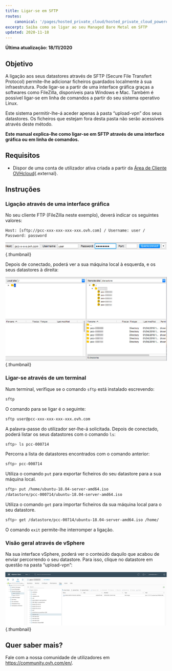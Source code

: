 ```yaml
---
title: Ligar-se em SFTP
routes:
    canonical: '/pages/hosted_private_cloud/hosted_private_cloud_powered_by_vmware/sftp_connexion'
excerpt: Saiba como se ligar ao seu Managed Bare Metal em SFTP
updated: 2020-11-18
---
```


**Última atualização: 18/11/2020**

## Objetivo

A ligação aos seus datastores através de SFTP (Secure File Transfert Protocol) permite-lhe adicionar ficheiros guardados localmente à sua infraestrutura. Pode ligar-se a partir de uma interface gráfica graças a softwares como FileZilla, disponíveis para Windows e Mac. Também é possível ligar-se em linha de comandos a partir do seu sistema operativo Linux.

Este sistema permitir-lhe-á aceder apenas à pasta “upload-vpn” dos seus datastores. Os ficheiros que estejam fora desta pasta não serão acessíveis através deste método.

**Este manual explica-lhe como ligar-se em SFTP através de uma interface gráfica ou em linha de comandos.**

## Requisitos

- Dispor de uma conta de utilizador ativa criada a partir da [Área de Cliente OVHcloud](https://www.ovh.com/auth/?action=gotomanager&from=https://www.ovh.pt/&ovhSubsidiary=pt){.external}.

## Instruções

### Ligação através de uma interface gráfica

No seu cliente FTP (FileZilla neste exemplo), deverá indicar os seguintes valores:

```
Host: [sftp://pcc-xxx-xxx-xxx-xxx.ovh.com] / Username: user / Password: password
```

![Ligação SFTP](images/connection_sftp_filezilla_log.png){.thumbnail}

Depois de conectado, poderá ver a sua máquina local à esquerda, e os seus datastores à direita:

![Ligação em SFTP com FileZilla](images/connection_sftp_filezilla.png){.thumbnail}

### Ligar-se através de um terminal

Num terminal, verifique se o comando `sftp` está instalado escrevendo:

```sh
sftp
```

O comando para se ligar é o seguinte:

```sh
sftp user@pcc-xxx-xxx-xxx-xxx.ovh.com
```

A palavra-passe do utilizador ser-lhe-á solicitada. Depois de conectado, poderá listar os seus datastores com o comando `ls`:

```sh
sftp> ls pcc-000714
```

Percorra a lista de datastores encontrados com o comando anterior:

```sh
sftp> pcc-000714
```

Utiliza o comando `put` para exportar ficheiros do seu datastore para a sua máquina local.

```sh
sftp> put /home/ubuntu-18.04-server-amd64.iso
/datastore/pcc-000714/ubuntu-18.04-server-amd64.iso  
```

Utiliza o comando `get` para importar ficheiros da sua máquina local para o seu datastore.

```sh
sftp> get /datastore/pcc-00714/ubuntu-18.04-server-amd64.iso /home/
```

O comando `exit` permite-lhe interromper a ligação.

### Visão geral através de vSphere

Na sua interface vSphere, poderá ver o conteúdo daquilo que acabou de enviar percorrendo o seu datastore. Para isso, clique no datastore em questão na pasta “upload-vpn”:

![Ligação SFTP via vSphere](images/sftpconnection.png){.thumbnail}

## Quer saber mais?

Fale com a nossa comunidade de utilizadores em <https://community.ovh.com/en/>.
